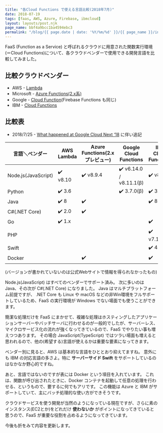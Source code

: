 ```yaml
---
title: "各Cloud Functions で使える言語比較(2018年7月)"
date: 2018-07-19
tags: [faas, AWS, Azure, Firebase, ibmcloud]
layout: layouts/post.njk
page_name: bbf4a9bcc1ba4594ebc3
permalink: "/blog/{{ page.date | date: '%Y/%m/%d' }}/{{ page_name }}/index.html"
---
```

FaaS (Function as a Service) と呼ばれるクラウドに用意された関数実行環境(＝Cloud Functions)について、各クラウドベンダーで使用できる開発言語を比較してみました。
<!--more-->

## 比較クラウドベンダー

* AWS - [Lambda](https://docs.aws.amazon.com/ja_jp/lambda/latest/dg/current-supported-versions.html)
* Microsoft - [Azure Functions(2.x系)](https://docs.microsoft.com/ja-jp/azure/azure-functions/functions-reference-node#node-version-and-package-management)
* Google - [Cloud Function](https://cloud.google.com/functions/docs/writing/)(Firebase Functions も同じ)
* IBM - [Cloud Functions](https://console.bluemix.net/docs/openwhisk/openwhisk_actions.html#openwhisk_actions)

## 比較表

* 2018/7/25 - [What happened at Google Cloud Next ‘18](https://www.blog.google/products/google-cloud/next18-recap/) に伴い追記

| 言語＼ベンダー      | AWS Lambda | Azure Functions(2.x プレビュー) | Google Cloud Functions | IBM Cloud Functions |
|---------------------|------------|----------------------|--------------------------------------------|---------------------|
| Node.js(JavaScript) | :heavy_check_mark: v8.10      | :heavy_check_mark: v8.9.4               | :heavy_check_mark: v6.14.0 / v8.11.1(β)                                    | :heavy_check_mark: v8                  |
| Python              | :heavy_check_mark: 3.6        |                      | :heavy_check_mark: 3.7.0(β) | :heavy_check_mark: 3.6.5               |
| Java                | :heavy_check_mark: 8          | :heavy_check_mark:                    |                                            | :heavy_check_mark: 8                   |
| C#(.NET Core)       | :heavy_check_mark: 2.0        | :heavy_check_mark:                    |                                            |                     |
| Go                  | :heavy_check_mark: 1.x        |                      |                                            | :heavy_check_mark:                    |
| PHP                 |            |                      |                                            | :heavy_check_mark: v7.1.18             |
| Swift               |            |                      |                                            | :heavy_check_mark: 4.1                 |
| Docker              |            | :heavy_check_mark:                    |                                            | :heavy_check_mark:                    |

(バージョンが書かれていないのは公式Webサイトで情報を得られなかったもの)

Node.js(JavaScript) はすべてのベンダーでサポート済み。
次に多いのは Java、その次が C#(.NET Core) になりました。
Java はマルチプラットフォーム前提ですが、 .NET Core も Linux や macOS などの非Win環境をフルサポートしているため、FaaS の実行環境が Windows でない場面でも使うことができます。

簡潔な処理だけを FaaS にまかせて、複雑な処理はホスティングしたアプリケーションサーバーやバッチサーバに行わせるのが一般的でしたが、サーバーレス、マイクロサービス化の流れが強くなってきているので、FaaS でやりたい事も増えつつあります。
その場合 JavaScript(TypeScript) ではツラい場面も増えると思われるので、他の(希望する)言語が使えるかは重要な要素になってきます。

ベンダー別に見ると、AWS は基本的な言語をひととおり抑えてますね。
意外にも IBM の対応言語の多さよ。特に **サーバーサイド Swift** をサポートしているのはなかなか野心的ですね。

あと、言語ではないのですが表には Docker という項目を入れています。
これは、関数が呼び出されたときに、Docker コンテナを起動して任意の処理を行わせる、というもので、要するに何でもアリです。
この機能は Azure と IBM がサポートしていて、主にバッチ処理的な使い方ができそうです。

クラウドサービスを使う開発が当然のようになっている現在ですが、さらに素のインスタンス(EC2とか)をどれだけ **使わないか** がポイントになってきていると思うので、FaaS が重要な役割を占めるようになってきています。

今後も折をみて内容を更新します。
